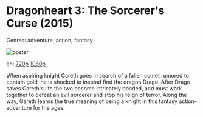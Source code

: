 # Dragonheart 3: The Sorcerer's Curse (2015)

Genres: adventure, action, fantasy

![poster](http://image.tmdb.org/t/p/w500/weZV8fBcCMDvU5PIQ19w4gPOChD.jpg)

en:
  [720p](magnet:?xt=urn:btih:11EE9877451FC353DAC360B64D17BF839E82839E&tr=udp://glotorrents.pw:6969/announce&tr=udp://tracker.opentrackr.org:1337/announce&tr=udp://torrent.gresille.org:80/announce&tr=udp://tracker.openbittorrent.com:80&tr=udp://tracker.coppersurfer.tk:6969&tr=udp://tracker.leechers-paradise.org:6969&tr=udp://p4p.arenabg.ch:1337&tr=udp://tracker.internetwarriors.net:1337)
  [1080p](magnet:?xt=urn:btih:CD0BC34292D4A5AA9A8B04AB916158C1E9F6BFDD&tr=udp://glotorrents.pw:6969/announce&tr=udp://tracker.opentrackr.org:1337/announce&tr=udp://torrent.gresille.org:80/announce&tr=udp://tracker.openbittorrent.com:80&tr=udp://tracker.coppersurfer.tk:6969&tr=udp://tracker.leechers-paradise.org:6969&tr=udp://p4p.arenabg.ch:1337&tr=udp://tracker.internetwarriors.net:1337)
  


When aspiring knight Gareth goes in search of a fallen comet rumored to contain gold, he is shocked to instead find the dragon Drago. After Drago saves Gareth's life the two become intricately bonded, and must work together to defeat an evil sorcerer and stop his reign of terror. Along the way, Gareth learns the true meaning of being a knight in this fantasy action-adventure for the ages.